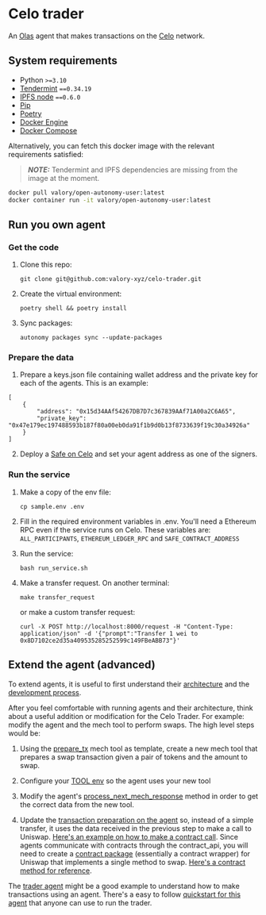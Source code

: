 # Celo trader

An [Olas](https://olas.network/) agent that makes transactions on the [Celo](https://celo.org/) network.

## System requirements

- Python `>=3.10`
- [Tendermint](https://docs.tendermint.com/v0.34/introduction/install.html) `==0.34.19`
- [IPFS node](https://docs.ipfs.io/install/command-line/#official-distributions) `==0.6.0`
- [Pip](https://pip.pypa.io/en/stable/installation/)
- [Poetry](https://python-poetry.org/)
- [Docker Engine](https://docs.docker.com/engine/install/)
- [Docker Compose](https://docs.docker.com/compose/install/)

Alternatively, you can fetch this docker image with the relevant requirements satisfied:

> **_NOTE:_**  Tendermint and IPFS dependencies are missing from the image at the moment.

```bash
docker pull valory/open-autonomy-user:latest
docker container run -it valory/open-autonomy-user:latest
```

## Run you own agent

### Get the code

1. Clone this repo:

    ```git clone git@github.com:valory-xyz/celo-trader.git```

2. Create the virtual environment:

    ```poetry shell && poetry install```

3. Sync packages:

    ```autonomy packages sync --update-packages```

### Prepare the data

1. Prepare a keys.json file containing wallet address and the private key for each of the agents. This is an example:

```
[
    {
        "address": "0x15d34AAf54267DB7D7c367839AAf71A00a2C6A65",
        "private_key": "0x47e179ec197488593b187f80a00eb0da91f1b9d0b13f8733639f19c30a34926a"
    }
]
```

2. Deploy a [Safe on Celo](https://app.safe.global/welcome) and set your agent address as one of the signers.


### Run the service

1. Make a copy of the env file:

    ```cp sample.env .env```

2. Fill in the required environment variables in .env. You'll need a Ethereum RPC even if the service runs on Celo. These variables are: `ALL_PARTICIPANTS`, `ETHEREUM_LEDGER_RPC` and `SAFE_CONTRACT_ADDRESS`

3. Run the service:

    ```bash run_service.sh```

4. Make a transfer request. On another terminal:

    ```make transfer_request```

    or make a custom transfer request:

    ```curl -X POST http://localhost:8000/request -H "Content-Type: application/json" -d '{"prompt":"Transfer 1 wei to 0x8D7102ce2d35a409535285252599c149FBeABB73"}'```


## Extend the agent (advanced)

To extend agents, it is useful to first understand their [architecture](https://docs.autonolas.network/open-autonomy/get_started/what_is_an_agent_service/#architecture) and the [development process](https://docs.autonolas.network/open-autonomy/guides/overview_of_the_development_process/).

After you feel comfortable with running agents and their architecture, think about a useful addition or modification for the Celo Trader. For example: modify the agent and the mech tool to perform swaps. The high level steps would be:

1. Using the [prepare_tx](https://github.com/valory-xyz/mech/blob/main/packages/valory/customs/prepare_tx/prepare_tx.py) mech tool as template, create a new mech tool that prepares a swap transaction given a pair of tokens and the amount to swap.

2. Configure your [TOOL env](https://github.com/valory-xyz/celo-trader/blob/main/sample.env#L9) so the agent uses your new tool

3. Modify the agent's [process_next_mech_response](https://github.com/valory-xyz/celo-trader/blob/main/packages/valory/skills/celo_trader_abci/behaviours.py#L207) method in order to get the correct data from the new tool.

4. Update the [transaction preparation on the agent](https://github.com/valory-xyz/celo-trader/blob/main/packages/valory/skills/celo_trader_abci/behaviours.py#L173) so, instead of a simple transfer, it uses the data received in the previous step to make a call to Uniswap. [Here's an example on how to make a contract call](https://github.com/valory-xyz/price-oracle/blob/main/packages/valory/skills/price_estimation_abci/behaviours.py#L361). Since agents communicate with contracts through the contract_api, you will need to create a [contract package](https://open-aea.docs.autonolas.tech/creating-contracts/) (essentially a contract wrapper) for Uniswap that implements a single method to swap. [Here's a contract method for reference](https://github.com/valory-xyz/price-oracle/blob/main/packages/valory/contracts/offchain_aggregator/contract.py#L197).

The [trader agent](https://github.com/valory-xyz/trader) might be a good example to understand how to make transactions using an agent. There's a easy to follow [quickstart for this agent](https://github.com/valory-xyz/trader-quickstart) that anyone can use to run the trader.